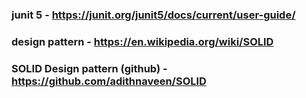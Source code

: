 ### junit 5 - https://junit.org/junit5/docs/current/user-guide/

### design pattern - https://en.wikipedia.org/wiki/SOLID

### SOLID Design pattern (github) - https://github.com/adithnaveen/SOLID

### 


